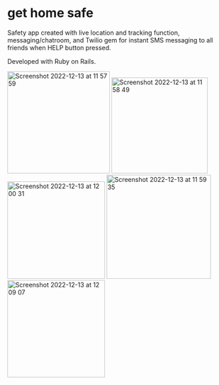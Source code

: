 
# get home safe
Safety app created with live location and tracking function, messaging/chatroom, and Twilio gem for instant SMS messaging to all friends when HELP button pressed. 

Developed with Ruby on Rails. 

<div>
<img width="231" alt="Screenshot 2022-12-13 at 11 57 59" src="https://user-images.githubusercontent.com/59801811/207300830-f21311bf-91a0-4fe6-b19b-aaff76960daa.png">
<img width="217" alt="Screenshot 2022-12-13 at 11 58 49" src="https://user-images.githubusercontent.com/59801811/207300849-1eb28047-4398-4e21-8284-d3fa512ea8df.png">
<img width="220" alt="Screenshot 2022-12-13 at 12 00 31" src="https://user-images.githubusercontent.com/59801811/207300813-6ae7bb23-8fd6-435b-8bfe-493b9d0b3a46.png">
<img width="235" alt="Screenshot 2022-12-13 at 11 59 35" src="https://user-images.githubusercontent.com/59801811/207300837-a4445f16-b59f-48e3-8e3a-b82e7a54859b.png">
<img width="220" alt="Screenshot 2022-12-13 at 12 09 07" src="https://user-images.githubusercontent.com/59801811/207302202-c1901836-73da-4bcf-b279-769630a6dfff.png">
</div>
